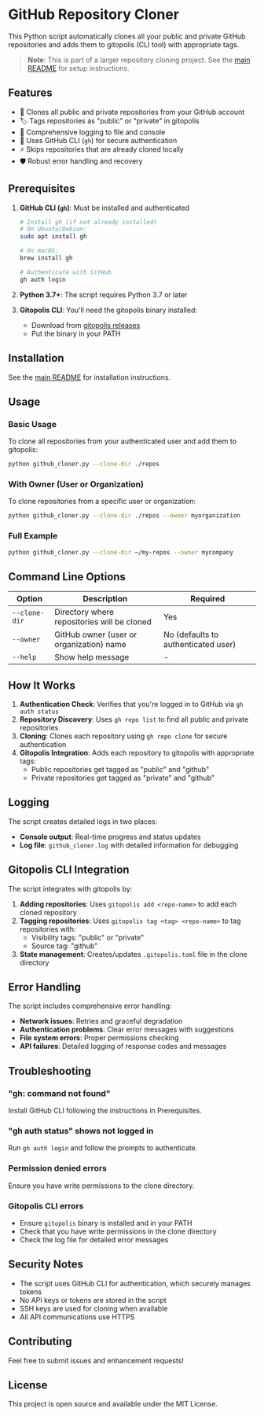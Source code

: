 # GitHub Repository Cloner

This Python script automatically clones all your public and private GitHub repositories and adds them to gitopolis (CLI tool) with appropriate tags.

> **Note**: This is part of a larger repository cloning project. See the [main README](../README.md) for setup instructions.

## Features

- 🔄 Clones all public and private repositories from your GitHub account
- 🏷️ Tags repositories as "public" or "private" in gitopolis
- 📝 Comprehensive logging to file and console
- 🚀 Uses GitHub CLI (`gh`) for secure authentication
- ⚡ Skips repositories that are already cloned locally
- 🛡️ Robust error handling and recovery

## Prerequisites

1. **GitHub CLI (`gh`)**: Must be installed and authenticated
   ```bash
   # Install gh (if not already installed)
   # On Ubuntu/Debian:
   sudo apt install gh

   # On macOS:
   brew install gh

   # Authenticate with GitHub
   gh auth login
   ```

2. **Python 3.7+**: The script requires Python 3.7 or later

3. **Gitopolis CLI**: You'll need the gitopolis binary installed:
   - Download from [gitopolis releases](https://github.com/rustworkshop/gitopolis/releases)
   - Put the binary in your PATH

## Installation

See the [main README](../README.md) for installation instructions.

## Usage

### Basic Usage

To clone all repositories from your authenticated user and add them to gitopolis:

```bash
python github_cloner.py --clone-dir ./repos
```

### With Owner (User or Organization)

To clone repositories from a specific user or organization:

```bash
python github_cloner.py --clone-dir ./repos --owner myorganization
```

### Full Example

```bash
python github_cloner.py --clone-dir ~/my-repos --owner mycompany
```

## Command Line Options

| Option | Description | Required |
|--------|-------------|----------|
| `--clone-dir` | Directory where repositories will be cloned | Yes |
| `--owner` | GitHub owner (user or organization) name | No (defaults to authenticated user) |
| `--help` | Show help message | - |

## How It Works

1. **Authentication Check**: Verifies that you're logged in to GitHub via `gh auth status`
2. **Repository Discovery**: Uses `gh repo list` to find all public and private repositories
3. **Cloning**: Clones each repository using `gh repo clone` for secure authentication
4. **Gitopolis Integration**: Adds each repository to gitopolis with appropriate tags:
   - Public repositories get tagged as "public" and "github"
   - Private repositories get tagged as "private" and "github"

## Logging

The script creates detailed logs in two places:
- **Console output**: Real-time progress and status updates
- **Log file**: `github_cloner.log` with detailed information for debugging

## Gitopolis CLI Integration

The script integrates with gitopolis by:

1. **Adding repositories**: Uses `gitopolis add <repo-name>` to add each cloned repository
2. **Tagging repositories**: Uses `gitopolis tag <tag> <repo-name>` to tag repositories with:
   - Visibility tags: "public" or "private"
   - Source tag: "github"
3. **State management**: Creates/updates `.gitopolis.toml` file in the clone directory

## Error Handling

The script includes comprehensive error handling:
- **Network issues**: Retries and graceful degradation
- **Authentication problems**: Clear error messages with suggestions
- **File system errors**: Proper permissions checking
- **API failures**: Detailed logging of response codes and messages

## Troubleshooting

### "gh: command not found"
Install GitHub CLI following the instructions in Prerequisites.

### "gh auth status" shows not logged in
Run `gh auth login` and follow the prompts to authenticate.

### Permission denied errors
Ensure you have write permissions to the clone directory.

### Gitopolis CLI errors
- Ensure `gitopolis` binary is installed and in your PATH
- Check that you have write permissions in the clone directory
- Check the log file for detailed error messages

## Security Notes

- The script uses GitHub CLI for authentication, which securely manages tokens
- No API keys or tokens are stored in the script
- SSH keys are used for cloning when available
- All API communications use HTTPS

## Contributing

Feel free to submit issues and enhancement requests!

## License

This project is open source and available under the MIT License.
